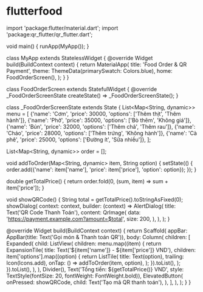 # flutterfood
import 'package:flutter/material.dart';
import 'package:qr_flutter/qr_flutter.dart';

void main() {
  runApp(MyApp());
}

class MyApp extends StatelessWidget {
  @override
  Widget build(BuildContext context) {
    return MaterialApp(
      title: 'Food Order & QR Payment',
      theme: ThemeData(primarySwatch: Colors.blue),
      home: FoodOrderScreen(),
    );
  }
}

class FoodOrderScreen extends StatefulWidget {
  @override
  _FoodOrderScreenState createState() => _FoodOrderScreenState();
}

class _FoodOrderScreenState extends State<FoodOrderScreen> {
  List<Map<String, dynamic>> menu = [
    {'name': 'Cơm', 'price': 30000, 'options': ['Thêm thịt', 'Thêm hành']},
    {'name': 'Phở', 'price': 35000, 'options': ['Bò thêm', 'Không giá']},
    {'name': 'Bún', 'price': 32000, 'options': ['Thêm chả', 'Thêm rau']},
    {'name': 'Cháo', 'price': 28000, 'options': ['Thêm trứng', 'Không hành']},
    {'name': 'Cà phê', 'price': 25000, 'options': ['Đường ít', 'Sữa nhiều']},
  ];

  List<Map<String, dynamic>> order = [];
  
  void addToOrder(Map<String, dynamic> item, String option) {
    setState(() {
      order.add({'name': item['name'], 'price': item['price'], 'option': option});
    });
  }
  
  double getTotalPrice() {
    return order.fold(0, (sum, item) => sum + item['price']);
  }
  
  void showQRCode() {
    String total = getTotalPrice().toStringAsFixed(0);
    showDialog(
      context: context,
      builder: (context) => AlertDialog(
        title: Text('QR Code Thanh Toán'),
        content: QrImage(
          data: 'https://payment.example.com?amount=$total',
          size: 200,
        ),
      ),
    );
  }
  
  @override
  Widget build(BuildContext context) {
    return Scaffold(
      appBar: AppBar(title: Text('Gọi món & Thanh toán QR')),
      body: Column(
        children: [
          Expanded(
            child: ListView(
              children: menu.map((item) {
                return ExpansionTile(
                  title: Text('${item['name']} - ${item['price']} VND'),
                  children: item['options'].map<Widget>((option) {
                    return ListTile(
                      title: Text(option),
                      trailing: Icon(Icons.add),
                      onTap: () => addToOrder(item, option),
                    );
                  }).toList(),
                );
              }).toList(),
            ),
          ),
          Divider(),
          Text('Tổng tiền: ${getTotalPrice()} VND', style: TextStyle(fontSize: 20, fontWeight: FontWeight.bold)),
          ElevatedButton(
            onPressed: showQRCode,
            child: Text('Tạo mã QR thanh toán'),
          ),
        ],
      ),
    );
  }
}
